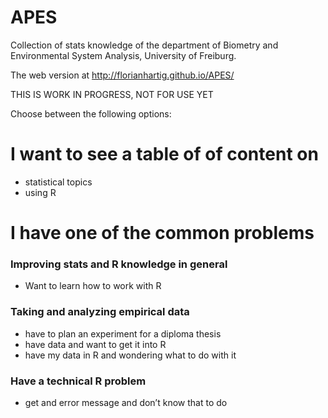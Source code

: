 APES
====

Collection of stats knowledge of the department of Biometry and Environmental System Analysis, University of Freiburg.

The web version at http://florianhartig.github.io/APES/

THIS IS WORK IN PROGRESS, NOT FOR USE YET


Choose between the following options:


# I want to see a table of of content on

* statistical topics
* using R

# I have one of the common problems 

### Improving stats and R knowledge in general

*	Want to learn how to work with R

### Taking and analyzing empirical data

*	have to plan an experiment for a diploma thesis
*	have data and want to get it into R
*	have my data in R and wondering what to do with it

### Have a technical R problem

*	get and error message and don’t know that to do

